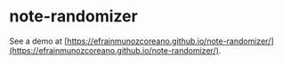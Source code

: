 # note-randomizer

See a demo at [https://efrainmunozcoreano.github.io/note-randomizer/](https://efrainmunozcoreano.github.io/note-randomizer/).
